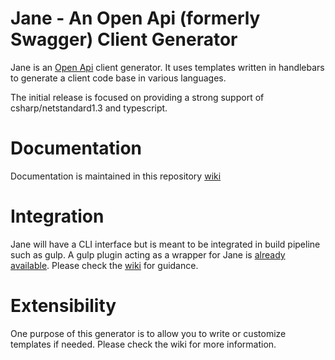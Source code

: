 # Jane - An Open Api (formerly Swagger) Client Generator

Jane is an [Open Api](https://www.openapis.org/) client generator. 
It uses templates written in handlebars to generate a client code base in various languages.

The initial release is focused on providing a strong support of csharp/netstandard1.3 
and typescript. 

# Documentation

Documentation is maintained in this repository [wiki](https://github.com/geeklearningio/gl-swagger-generator/wiki)

# Integration

Jane will have a CLI interface but is meant to be integrated in build pipeline such as gulp. 
A gulp plugin acting as a wrapper for Jane is [already available](https://github.com/geeklearningio/gulp-swagger-generator/tree/develop).
Please check the [wiki](https://github.com/geeklearningio/gl-swagger-generator/wiki) for guidance.

# Extensibility

One purpose of this generator is to allow you to write or customize templates if needed. Please check the wiki for more information.

